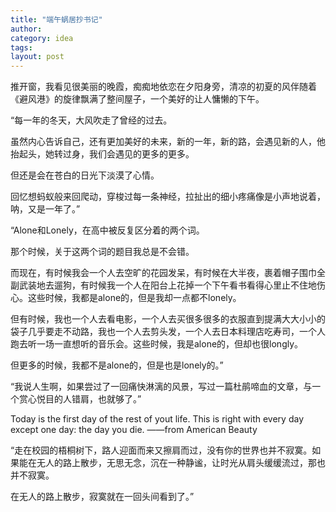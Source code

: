 ```yaml
---
title: "端午蜗居抄书记"
author:
category: idea
tags: 
layout: post
---
```

推开窗，我看见很美丽的晚霞，痴痴地依恋在夕阳身旁，清凉的初夏的风伴随着《避风港》的旋律飘满了整间屋子，一个美好的让人慵懒的下午。

“每一年的冬天，大风吹走了曾经的过去。

虽然内心告诉自己，还有更加美好的未来，新的一年，新的路，会遇见新的人，他抬起头，她转过身，我们会遇见的更多的更多。

但还是会在苍白的日光下淡漠了心情。

回忆想蚂蚁般来回爬动，穿梭过每一条神经，拉扯出的细小疼痛像是小声地说着，呐，又是一年了。”

“Alone和Lonely，在高中被反复区分着的两个词。

那个时候，关于这两个词的题目我总是不会错。

而现在，有时候我会一个人去空旷的花园发呆，有时候在大半夜，裹着帽子围巾全副武装地去遛狗，有时候我一个人在阳台上花掉一个下午看书看得心里止不住地伤心。这些时候，我都是alone的，但是我却一点都不lonely。

但有时候，我也一个人去看电影，一个人去买很多很多的衣服直到提满大大小小的袋子几乎要走不动路，我也一个人去剪头发，一个人去日本料理店吃寿司，一个人跑去听一场一直想听的音乐会。这些时候，我是alone的，但却也很longly。

但更多的时候，我都不是alone的，但是也是lonely的。”

“我说人生啊，如果尝过了一回痛快淋漓的风景，写过一篇杜鹃啼血的文章，与一个赏心悦目的人错肩，也就够了。”

Today is the first day of the rest of yout life. This is right with every day except one day: the day you die. ——from American Beauty

“走在校园的梧桐树下，路人迎面而来又擦肩而过，没有你的世界也并不寂寞。如果能在无人的路上散步，无思无念，沉在一种静谧，让时光从肩头缓缓流过，那也并不寂寞。

在无人的路上散步，寂寞就在一回头间看到了。”

